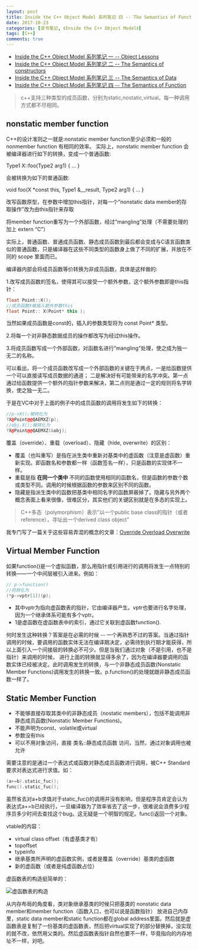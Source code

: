 ```yaml
---
layout: post
title: Inside the C++ Object Model 系列笔记 四 -- The Semantics of Function
date: 2017-10-23
categories: [读书笔记, 《Inside the C++ Object Model》]
tags: [C++]
comments: true
---
```


- [Inside the C++ Object Model 系列笔记 一 -- Object Lessons](../../19/Inside-the-C++-Object-Model-系列笔记--Object-Lessons)
- [Inside the C++ Object Model 系列笔记 二 -- The Semantics of constructors](../../19/Inside-the-C++-Object-Model-系列笔记--The-Semantics-of-constructors)
- [Inside the C++ Object Model 系列笔记 三 -- The Semantics of Data](../../21/Inside-the-C++-Object-Model-系列笔记--The-Semantics-of-Data)
- [Inside the C++ Object Model 系列笔记 四 -- The Semantics of Function](../../23/Inside-the-C++-Object-Model-系列笔记--The-Semantics-of-Function)

>c++支持三种类型的成员函数，分别为static,nostatic,virtual。每一种调用方式都不尽相同。

## nonstatic member function

C++的设计准则之一就是:nonstatic member function至少必须和一般的nonmember function 有相同的效率。
实际上，nonstatic member function 会被编译器进行如下的转换，变成一个普通函数:

Type1 X::foo(Type2 arg1) { ... }

会被转换为如下的普通函数:

void foo(X *const this, Type1 &__result, Type2 arg1) { ... }

改写函数原型，在参数中增加this指针，对每一个”nonstatic data member的存取操作”改为由this指针来存取

将member function重写为一个外部函数，经过”mangling”处理（不需要处理的加上 extern “C”）

实际上，普通函数、普通成员函数、静态成员函数到最后都会变成与C语言函数类似的普通函数，只是编译器在这些不同类型的函数身上做了不同的扩展，并放在不同的 scope 里面而已。

编译器内部会将成员函数等价转换为非成员函数，具体是这样做的:

1.改写成员函数的签名，使得其可以接受一个额外参数，这个额外参数即是this指针：

```C++
float Point::X();
//成员函数X被插入额外参数this
float Point:: X(Point* this );
```

当然如果成员函数是const的，插入的参数类型将为 const Point* 类型。

2.将每一个对非静态数据成员的操作都改写为经过this操作。

3.将成员函数写成一个外部函数，对函数名进行“mangling”处理，使之成为独一无二的名称。

可以看出，将一个成员函数改写成一个外部函数的关键在于两点，一是给函数提供一个可以直接读写成员数据的通道；
二是解决好有可能带来的名字冲突。第一点通过给函数提供一个额外的指针参数来解决，第二点则是通过一定的规则将名字转换，使之独一无二。

于是在VC中对于上面的例子中的成员函数的调用将发生如下的转换：

```C++
//p->X();被转化为
?X@Point@@QAEMXZ(p);
//obj.X();被转化为
?X@Point@@QAEMXZ(&obj);
```

覆盖（override）、重载（overload）、隐藏（hide, overwrite）的区别：

- 覆盖（也叫重写）是指在派生类中重新对基类中的虚函数（注意是虚函数）重新实现。即函数名和参数都一样（函数签名一样），只是函数的实现体不一样。
- 重载是指 **在同一个类中** 不同的函数使用相同的函数名，但是函数的参数个数或类型不同。调用的时候根据函数的参数来区别不同的函数。
- 隐藏是指派生类中的函数把基类中相同名字的函数屏蔽掉了。隐藏与另外两个概念表面上看来很像，很难区分，其实他们的关键区别就是在多态的实现上。

>C++多态（polymorphism）表示”以一个public base class的指针（或者reference），寻址出一个derived class object”

我专门写了一篇关于这些容易弄混的概念的文章：[Override Overload Overwrite](../2017/11/14/Override-Overload-Overwrite)

## Virtual Member Function

如果function()是一个虚拟函数，那么用指针或引用进行的调用将发生一点特别的转换——一个中间层被引入进来。例如：

```C++
// p->function()
//将转化为
(*p->vptr[1])(p);
```

- 其中vptr为指向虚函数表的指针，它由编译器产生。vptr也要进行名字处理，因为一个继承体系可能有多个vptr。
- 1是虚函数在虚函数表中的索引，通过它关联到虚函数function().

何时发生这种转换？答案是在必需的时候 -- 一个再熟悉不过的答案。当通过指针调用的时候，要调用的函数实体无法在编译期决定，必需待到执行期才能获得，所以上面引入一个间接层的转换必不可少。但是当我们通过对象（不是引用，也不是指针）来调用的时候，
进行上面的转换就显得多余了，因为在编译器要调用的函数实体已经被决定。此时调用发生的转换，与一个非静态成员函数(Nonstatic Member Functions)调用发生的转换一致。p.function()的处理就跟非静态成员函数一样了。

## Static Member Function

- 不能够直接存取其类中的非静态成员（nostatic members），包括不能调用非静态成员函数(Nonstatic Member Functions)。
- 不能声明为const、volatile或virtual
- 参数没有this
- 可以不用对象访问，直接 类名::静态成员函数 访问，当然，通过对象调用也被允许

需要注意的是通过一个表达式或函数对静态成员函数进行调用，被C++ Standard要求对表达式进行求值。如：

```C++
(a+=b).static_fuc();
func().static_fuc();
```

虽然省去对a+b求值对于static_fuc()的调用并没有影响，但是程序员肯定会认为表达式a+=b已经执行，一旦编译器为了效率省去了这一步，很难说会浪费多少程序员多少时间去查找这个bug。这无疑是一个明智的规定。func()返回一个对象。

vtable的内容：

- virtual class offset（有虚基类才有）
- topoffset
- typeinfo
- 继承基类所声明的虚函数实例，或者是覆盖（override）基类的虚函数
- 新的虚函数（或者是纯虚函数占位）

虚函数表的构造挺简单的：

![虚函数表的构造](https://i.loli.net/2018/04/25/5ae01bb4b32a9.gif)

从内存布局的角度看，类对象继承基类的时候只把基类的 nonstatic data member和member function（函数入口，也可以说是函数指针） 放进自己内存里，static data member和static function都在global address里面。然后就是虚函数表是复制了一份基类的虚函数表，然后把virtual实现了的部分替换掉，没实现的就不改，依然用父类的。然后虚函数表指针自然也要不一样，毕竟指向的内存地址不一样，对吧。
